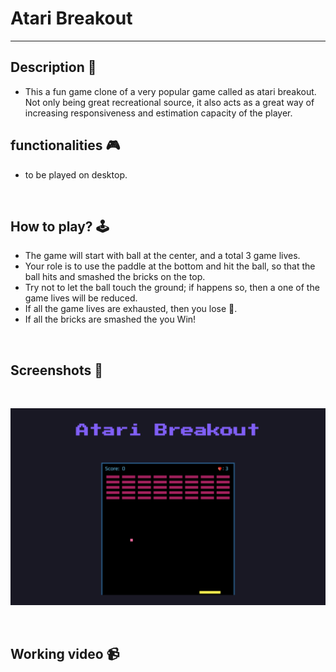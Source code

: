 # **Atari Breakout**
---

## **Description 📃** 
- This a fun game clone of a very popular game called as atari breakout. Not only being great recreational source, it also acts as a great way of increasing responsiveness and estimation capacity of the player.

## **functionalities 🎮** 
- to be played on desktop.
<br>

## **How to play? 🕹️**
- The game will start with ball at the center, and a total 3 game lives.
- Your role is to use the paddle at the bottom and hit the ball, so that the ball hits and smashed the bricks on the top.
- Try not to let the ball touch the ground; if happens so, then a one of the game lives will be reduced.
- If all the game lives are exhausted, then you lose 🙁.
- If all the bricks are smashed the you Win!
<br>

## **Screenshots 📸**

<br>

![image](../../assets/images/Atari_breakout.png)

<br>

## **Working video 📹**
<!-- add your working video over here -->